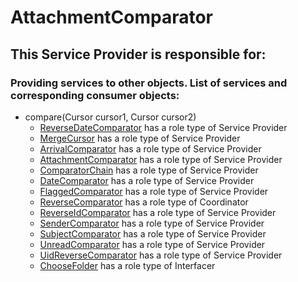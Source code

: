 # AttachmentComparator
## This Service Provider is responsible for:
### Providing services to other objects. List of services and corresponding consumer objects: 
* compare(Cursor cursor1, Cursor cursor2)
	* [ReverseDateComparator](../ServiceProviders/ReverseDateComparator.md) has a role type of Service Provider
	* [MergeCursor](../ServiceProviders/MergeCursor.md) has a role type of Service Provider
	* [ArrivalComparator](../ServiceProviders/ArrivalComparator.md) has a role type of Service Provider
	* [AttachmentComparator](../ServiceProviders/AttachmentComparator.md) has a role type of Service Provider
	* [ComparatorChain](../ServiceProviders/ComparatorChain.md) has a role type of Service Provider
	* [DateComparator](../ServiceProviders/DateComparator.md) has a role type of Service Provider
	* [FlaggedComparator](../ServiceProviders/FlaggedComparator.md) has a role type of Service Provider
	* [ReverseComparator](../Coordinators/ReverseComparator.md) has a role type of Coordinator
	* [ReverseIdComparator](../ServiceProviders/ReverseIdComparator.md) has a role type of Service Provider
	* [SenderComparator](../ServiceProviders/SenderComparator.md) has a role type of Service Provider
	* [SubjectComparator](../ServiceProviders/SubjectComparator.md) has a role type of Service Provider
	* [UnreadComparator](../ServiceProviders/UnreadComparator.md) has a role type of Service Provider
	* [UidReverseComparator](../ServiceProviders/UidReverseComparator.md) has a role type of Service Provider
	* [ChooseFolder](../Interfacers/ChooseFolder.md) has a role type of Interfacer
